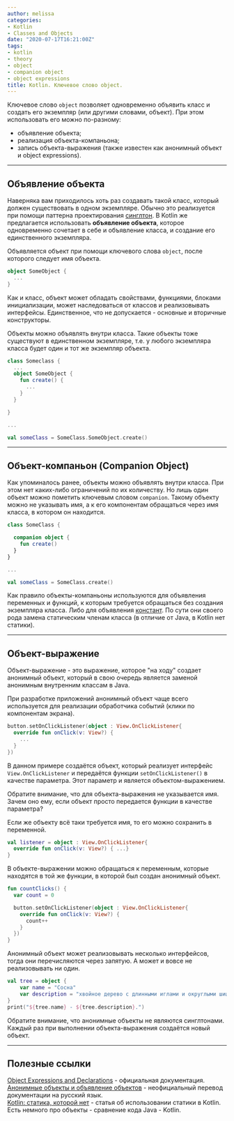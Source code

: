 ```yaml
---
author: melissa
categories:
- Kotlin
- Classes and Objects
date: "2020-07-17T16:21:00Z"
tags:
- kotlin
- theory
- object
- companion object
- object expressions
title: Kotlin. Ключевое слово object.
---
```


Ключевое слово `object` позволяет одновременно объявить класс и создать его экземпляр (или другими словами, объект). При этом использовать его можно по-разному:
- объявление объекта;
- реализация объекта-компаньона;
- запись объекта-выражения (также известен как анонимный объект и object expressions).

***

## Объявление объекта

Наверняка вам приходилось хоть раз создавать такой класс, который должен существовать в одном экземпляре. Обычно это реализуется при помощи паттерна проектирования [синглтон](https://ru.wikipedia.org/wiki/%D0%9E%D0%B4%D0%B8%D0%BD%D0%BE%D1%87%D0%BA%D0%B0_(%D1%88%D0%B0%D0%B1%D0%BB%D0%BE%D0%BD_%D0%BF%D1%80%D0%BE%D0%B5%D0%BA%D1%82%D0%B8%D1%80%D0%BE%D0%B2%D0%B0%D0%BD%D0%B8%D1%8F) "ru.wikipedia.org"). В Kotlin же предлагается использовать **объявление объекта**, которое одновременно сочетает в себе и объявление класса, и создание его единственного экземпляра.

Объявляется объект при помощи ключевого слова `object`, после которого следует имя объекта.

```kotlin
object SomeObject {
  ...
}
```

Как и класс, объект может обладать свойствами, функциями, блоками инициализации, может наследоваться от классов и реализовывать интерфейсы. Единственное, что не допускается - основные и вторичные конструкторы.

Объекты можно объявлять внутри класса. Такие объекты тоже существуют в единственном экземпляре, т.е. у любого экземпляра класса будет один и тот же экземпляр объекта.

```kotlin
class Someclass {
  ...
  object SomeObject {
    fun create() {
      ...
    }
  }

}

...

val someClass = SomeClass.SomeObject.create()
```

***

## Объект-компаньон (Companion Object)

Как упоминалось ранее, объекты можно объявлять внутри класса. При этом нет каких-либо ограничений по их количеству. Но лишь один объект можно пометить ключевым словом `companion`. Такому объекту можно не указывать имя, а к его компонентам обращаться через имя класса, в котором он находится.

```kotlin
class SomeClass {

  companion object {
    fun create()
  }
}

...

val someClass = SomeClass.create()
```

Как правило объекты-компаньоны используются для объявления переменных и функций, к которым требуется обращаться без создания экземпляра класса. Либо для объявления [констант](https://dev3java.github.io/posts/kotlin-const-modifier/). По сути они своего рода замена статическим членам класса (в отличие от Java, в Kotlin нет статики).

***

## Объект-выражение

Объект-выражение - это выражение, которое "на ходу" создает анонимный объект, который в свою очередь является заменой анонимным внутренним классам в Java.

При разработке приложений анонимный объект чаще всего используется для реализации обработчика событий (клики по компонентам экрана).

```kotlin
button.setOnClickListener(object : View.OnClickListener{
  override fun onClick(v: View?) {
    ...
  }
})
```

В данном примере создаётся объект, который реализует интерфейс `View.OnClickListener` и передаётся функции `setOnClickListener()` в качестве параметра. Этот параметр и является объектом-выражением.

Обратите внимание, что для объекта-выражения не указывается имя. Зачем оно ему, если объект просто передается функции в качестве параметра?

Если же объекту всё таки требуется имя, то его можно сохранить в переменной.

```kotlin
val listener = object : View.OnClickListener{
  override fun onClick(v: View?) { ...}
}
```

В объекте-выражении можно обращаться к переменным, которые находятся в той же функции, в которой был создан анонимный объект.

```kotlin
fun countClicks() {
  var count = 0

  button.setOnClickListener(object : View.OnClickListener{
    override fun onClick(v: View?) {
      count++
    }
  })
}
```

Анонимный объект может реализовывать несколько интерфейсов, тогда они перечисляются через запятую. А может и вовсе не реализовывать ни один.

```kotlin
val tree = object {
    var name = "Сосна"
    var description = "хвойное дерево с длинными иглами и округлыми шишками"
}
print("${tree.name} - ${tree.description}.")
```

Обратите внимание, что анонимные объекты не являются синглтонами. Каждый раз при выполнении объекта-выражения создаётся новый объект.

***

## Полезные ссылки

[Object Expressions and Declarations](https://kotlinlang.org/docs/reference/object-declarations.html "kotlinlang.org") - официальная документация.  
[Анонимные объекты и объявление объектов](https://kotlinlang.ru/docs/reference/object-declarations.html "kotlinlang.ru") - неофициальный перевод документации на русский язык.  
[Kotlin: статика, которой нет](https://habr.com/ru/company/funcorp/blog/430836/ "habr.com") - статья об использовании статики в Kotlin. Есть немного про объекты - сравнение кода Java - Kotlin.
